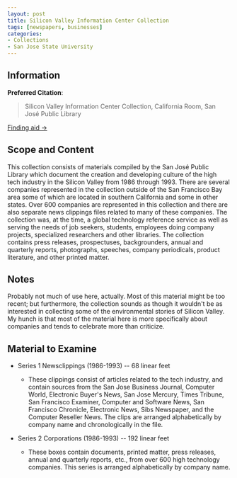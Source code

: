```yaml
---
layout: post
title: Silicon Valley Information Center Collection
tags: [newspapers, businesses]
categories:
- Collections
- San Jose State University
---
```


Information
-----------

**Preferred Citation**:

> Silicon Valley Information Center Collection, California Room, San José Public Library

[Finding aid →](http://www.oac.cdlib.org/findaid/ark:/13030/kt038nd73m/entire_text/?query=Silicon%20Valley)

Scope and Content
-----------------

This collection consists of materials compiled by the San José Public Library which document the creation and developing culture of the high tech industry in the Silicon Valley from 1986 through 1993. There are several companies represented in the collection outside of the San Francisco Bay area some of which are located in southern California and some in other states. Over 600 companies are represented in this collection and there are also separate news clippings files related to many of these companies. The collection was, at the time, a global technology reference service as well as serving the needs of job seekers, students, employees doing company projects, specialized researchers and other libraries. The collection contains press releases, prospectuses, backgrounders, annual and quarterly reports, photographs, speeches, company periodicals, product literature, and other printed matter.

Notes
-----

Probably not much of use here, actually. Most of this material might be too recent; but furthermore, the collection sounds as though it wouldn't be as interested in collecting some of the environmental stories of Silicon Valley. My hunch is that most of the material here is more specifically about companies and tends to celebrate more than criticize.

Material to Examine
-------------------

* Series 1 Newsclippings (1986-1993) -- 68 linear feet
    * These clippings consist of articles related to the tech industry, and contain sources from the San Jose Business Journal, Computer World, Electronic Buyer's News, San Jose Mercury, Times Tribune, San Francisco Examiner, Computer and Software News, San Francisco Chronicle, Electronic News, Sibs Newspaper, and the Computer Reseller News. The clips are arranged alphabetically by company name and chronologically in the file.

* Series 2 Corporations (1986-1993) -- 192 linear feet
    * These boxes contain documents, printed matter, press releases, annual and quarterly reports, etc., from over 600 high technology companies. This series is arranged alphabetically by company name.
